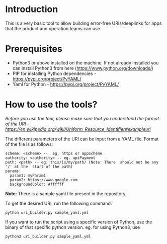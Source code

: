 # Introduction
This is a very basic tool to allow building error-free URIs/deeplinks for apps that the product and operation teams can use.

# Prerequisites
- Python3 or above installed on the machine. If not already installed you can install Python3 from here (https://www.python.org/downloads/)
- PIP for installing Python dependencies - https://pypi.org/project/PyYAML/
- Yaml for Python - https://pypi.org/project/PyYAML/

# How to use the tools?
_Before you use the tool, please make sure that you understand the format of the URI - https://en.wikipedia.org/wiki/Uniform_Resource_Identifier#exampleuri_

The different parameters of the URI can be input from a YAML file. Format of the  file is as follows:
```
scheme: <scheme> --  eg. https or appScheme
authority: <authority> -- eg. upiPayment
path: <path> -- eg. this/is/my/path/ (Note: There  should not be any '/' at the  start of the path)
params:
  param1: myParam1
  param2: https://www.google.com
  backgroundColor: #ffffff
```
**Note**: There is a sample yaml file present  in the repository.

To get the desired URI, run the following command:
```
python uri_builder.py sample_yaml.yml
```
If you want to run the script using a specific version of Python, use the binary of that specific python version. eg. for using Python3, use
```
python3 uri_builder.py sample_yaml.yml
```



